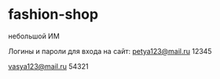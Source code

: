 # fashion-shop
небольшой ИМ

Логины и пароли для входа на сайт:
petya123@mail.ru
12345

vasya123@mail.ru
54321
